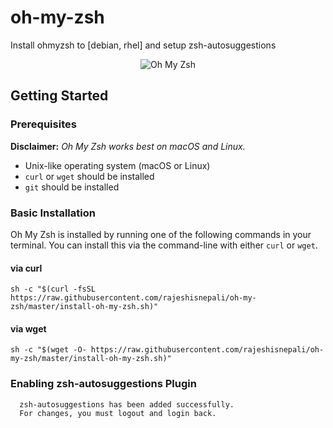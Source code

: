 # oh-my-zsh
Install ohmyzsh to [debian, rhel] and setup zsh-autosuggestions 


<p align="center">
  <img src="https://s3.amazonaws.com/ohmyzsh/oh-my-zsh-logo.png" alt="Oh My Zsh">
</p>

## Getting Started

### Prerequisites

__Disclaimer:__ _Oh My Zsh works best on macOS and Linux._

* Unix-like operating system (macOS or Linux)
* `curl` or `wget` should be installed
* `git` should be installed

### Basic Installation

Oh My Zsh is installed by running one of the following commands in your terminal. You can install this via the command-line with either `curl` or `wget`.

#### via curl

```shell
sh -c "$(curl -fsSL https://raw.githubusercontent.com/rajeshisnepali/oh-my-zsh/master/install-oh-my-zsh.sh)"
```

#### via wget

```shell
sh -c "$(wget -O- https://raw.githubusercontent.com/rajeshisnepali/oh-my-zsh/master/install-oh-my-zsh.sh)"
```

### Enabling zsh-autosuggestions Plugin
```shell
  zsh-autosuggestions has been added successfully.  
  For changes, you must logout and login back.
````

   
 
